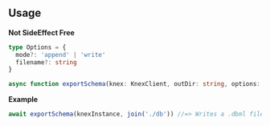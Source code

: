 ## Usage

**Not SideEffect Free**

```ts
type Options = {
  mode?: 'append' | 'write'
  filename?: string
}

async function exportSchema(knex: KnexClient, outDir: string, options: Options)
```

**Example**

```js
await exportSchema(knexInstance, join('./db')) //=> Writes a .dbml file to `./db` directory
```
